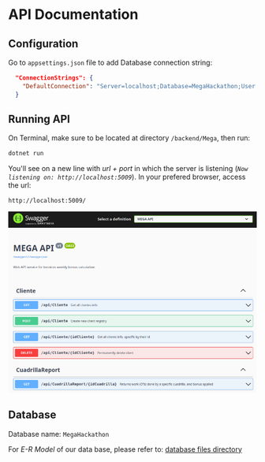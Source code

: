 # API Documentation

## Configuration

Go to `appsettings.json` file to add Database connection string:

```json
  "ConnectionStrings": {
    "DefaultConnection": "Server=localhost;Database=MegaHackathon;User Id=sa;Password=YOUR_PASSWORD_HERE;TrustServerCertificate=true;"
  }
```

## Running API

On Terminal, make sure to be located at directory `/backend/Mega`, then run:

```Bash
dotnet run
```

You'll see on a new line with _url + port_ in which the server is listening (_`Now listening on: http://localhost:5009`_).
In your prefered browser, access the url:

```Bash
http://localhost:5009/
```

![swagger-api-ui](Mega/public/mega-swagger-ui.png)

## Database

Database name: `MegaHackathon`

For _E-R Model_ of our data base, please refer to: [database files directory](../SQLBDHACKATHON/)

